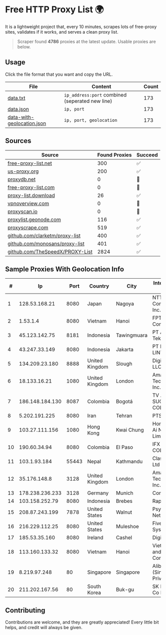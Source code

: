 
# Free HTTP Proxy List 🌍

It is a lightweight project that, every 10 minutes, scrapes lots of free-proxy sites, validates if it works, and serves a clean proxy list.


> Scraper found **4786** proxies at the latest update. Usable proxies are below.

## Usage

Click the file format that you want and copy the URL.


|File|Content|Count|
|----|-------|-----|
|[data.txt](https://raw.githubusercontent.com/themiralay/Proxy-List-World/master/data.txt)|`ip_address:port` combined (seperated new line)|173|
|[data.json](https://raw.githubusercontent.com/themiralay/Proxy-List-World/master/data.json)|`ip, port`|173|
|[data-with-geolocation.json](https://raw.githubusercontent.com/themiralay/Proxy-List-World/master/data-with-geolocation.json)|`ip, port, geolocation`|173|

## Sources

|Source|Found Proxies|Succeed|
|------|-------------|-------|
|[free-proxy-list.net](https://free-proxy-list.net)|300|✅|
|[us-proxy.org](https://www.us-proxy.org)|200|✅|
|[proxydb.net](http://proxydb.net)|0|🚫|
|[free-proxy-list.com](https://free-proxy-list.com/?page=&port=&type%5B%5D=http&type%5B%5D=https&up_time=0&search=Search)|0|🚫|
|[proxy-list.download](https://www.proxy-list.download/HTTP)|26|✅|
|[vpnoverview.com](https://vpnoverview.com/privacy/anonymous-browsing/free-proxy-servers)|0|🚫|
|[proxyscan.io](https://www.proxyscan.io)|0|🚫|
|[proxylist.geonode.com](https://proxylist.geonode.com/api/proxy-list?limit=300&page=1&sort_by=lastChecked&sort_type=desc&protocols=http,https)|116|✅|
|[proxyscrape.com](https://api.proxyscrape.com/v2/?request=displayproxies&protocol=http&timeout=10000&country=all&ssl=all&anonymity=all)|519|✅|
|[github.com/clarketm/proxy-list](https://raw.githubusercontent.com/clarketm/proxy-list/master/proxy-list-raw.txt)|400|✅|
|[github.com/monosans/proxy-list](https://raw.githubusercontent.com/monosans/proxy-list/main/proxies/http.txt)|401|✅|
|[github.com/TheSpeedX/PROXY-List](https://raw.githubusercontent.com/TheSpeedX/PROXY-List/master/http.txt)|2824|✅|


## Sample Proxies With Geolocation Info

|#|Ip|Port|Country|City|Internet Service Provider|
|-|--|----|-------|----|-------------------------|
|1|128.53.168.21|8080|Japan|Nagoya|NTT PC Communications, Inc.|
|2|1.53.1.4|8080|Vietnam|Hanoi|FPT Telecom Company|
|3|45.123.142.75|8181|Indonesia|Tawingmuara|PT Anten Sarana Teknologi|
|4|43.247.33.149|8080|Indonesia|Jakarta|PT MEDIA LINTAS DATA|
|5|134.209.23.180|8888|United Kingdom|Slough|DigitalOcean, LLC|
|6|18.133.16.21|1080|United Kingdom|London|Amazon Technologies Inc.|
|7|186.148.184.130|8087|Colombia|Bogotá|TV AZTECA SUCURSAL COLOMBIA|
|8|5.202.191.225|8080|Iran|Tehran|PTS-Network|
|9|103.27.111.156|1080|Hong Kong|Kwai Chung|Hong Kong San Ai Net Int'l Limited|
|10|190.60.34.94|8080|Colombia|El Paso|IFX NETWORKS COLOMBIA|
|11|103.1.93.184|55443|Nepal|Kathmandu|Classic Tech Pvt. Ltd|
|12|35.176.148.8|3128|United Kingdom|London|Amazon Technologies Inc.|
|13|178.238.236.233|3128|Germany|Munich|Contabo GmbH|
|14|103.158.252.79|8080|Indonesia|Brebes|Rapid Network|
|15|208.87.243.199|7878|United States|Walnut|Psychz Networks|
|16|216.229.112.25|8080|United States|Muleshoe|Five Area Systems, LLC|
|17|185.53.35.160|8080|Ireland|Cashel|Digiweb ltd|
|18|113.160.133.32|8080|Vietnam|Hanoi|VietNam Post and Telecom Corporation|
|19|8.219.97.248|80|Singapore|Singapore|Alibaba Cloud (Singapore) Private Limited|
|20|211.202.167.56|80|South Korea|Buk-gu|SK Broadband Co Ltd|



## Contributing

Contributions are welcome, and they are greatly appreciated! Every
little bit helps, and credit will always be given.

